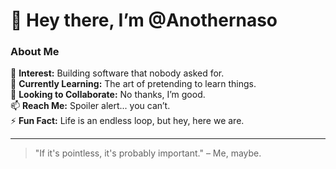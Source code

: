 # 👋 Hey there, I’m @Anothernaso 

### About Me
👀 **Interest:** Building software that nobody asked for.  
🌱 **Currently Learning:** The art of pretending to learn things.  
💞️ **Looking to Collaborate:** No thanks, I’m good.  
📫 **Reach Me:** Spoiler alert... you can’t.  
⚡ **Fun Fact:** Life is an endless loop, but hey, here we are.

---

> "If it's pointless, it's probably important." – Me, maybe.
